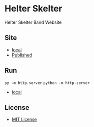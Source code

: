 # Helter Skelter

Helter Skelter Band Website

## Site

- [local](http://localhost:8000/)
- [Published](https://alexhedley.github.io/helterskelter)

## Run

`py -m http.server`
`python -m http.server`

- [local](http://localhost:8000/)

## License

- [MIT License](LICENSE)
